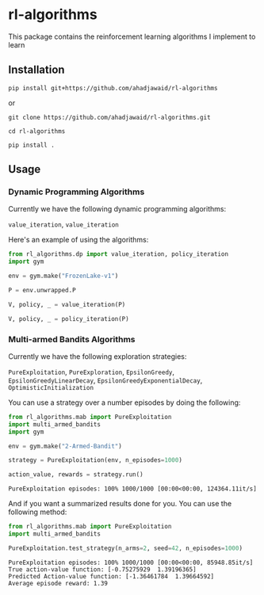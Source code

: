 # rl-algorithms
This package contains the reinforcement learning algorithms I implement to learn 

## Installation 
```
pip install git+https://github.com/ahadjawaid/rl-algorithms
```

or 

```
git clone https://github.com/ahadjawaid/rl-algorithms.git

cd rl-algorithms

pip install .
```

## Usage

### Dynamic Programming Algorithms
Currently we have the following dynamic programming algorithms:

`value_iteration`, `value_iteration`

Here's an example of using the algorithms:

```python
from rl_algorithms.dp import value_iteration, policy_iteration
import gym

env = gym.make("FrozenLake-v1")

P = env.unwrapped.P

V, policy, _ = value_iteration(P)

V, policy, _ = policy_iteration(P)
```

### Multi-armed Bandits Algorithms

Currently we have the following exploration strategies:

`PureExploitation`, `PureExploration`, `EpsilonGreedy`, `EpsilonGreedyLinearDecay`, `EpsilonGreedyExponentialDecay`, `OptimisticInitialization`


You can use a strategy over a number episodes by doing the following:
```python
from rl_algorithms.mab import PureExploitation
import multi_armed_bandits
import gym

env = gym.make("2-Armed-Bandit")

strategy = PureExploitation(env, n_episodes=1000)

action_value, rewards = strategy.run()
```
```output
PureExploitation episodes: 100% 1000/1000 [00:00<00:00, 124364.11it/s]
```

And if you want a summarized results done for you. You can use the following method:

```python
from rl_algorithms.mab import PureExploitation
import multi_armed_bandits

PureExploitation.test_strategy(n_arms=2, seed=42, n_episodes=1000)
```
```output
PureExploitation episodes: 100% 1000/1000 [00:00<00:00, 85948.85it/s]
True action-value function: [-0.75275929  1.39196365]
Predicted Action-value function: [-1.36461784  1.39664592]
Average episode reward: 1.39
```
